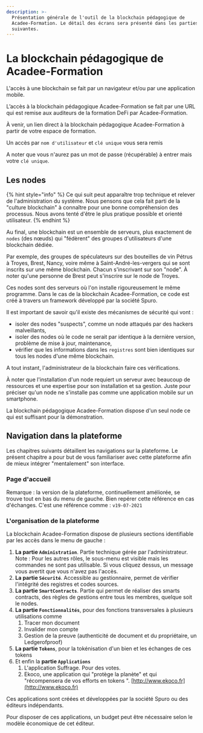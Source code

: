 ```yaml
---
description: >-
  Présentation générale de l'outil de la blockchain pédagogique de
  Acadee-Formation. Le détail des écrans sera présenté dans les parties
  suivantes.
---
```


# La blockchain pédagogique de Acadee-Formation

L'accès à une blockchain se fait par un navigateur et/ou par une application mobile.

L’accès à la blockchain pédagogique Acadee-Formation se fait par une URL qui est remise aux auditeurs de la formation DeFi par Acadee-Formation.

À venir, un lien direct à la blockchain pédagogique Acadee-Formation à partir de votre espace de formation.

Un accès par `nom d'utilisateur` et `clé unique` vous sera remis

A noter que vous n'aurez pas un mot de passe \(récupérable\) à entrer mais votre `clé unique`.

## Les nodes <a id="bkmrk-les-nodes"></a>

{% hint style="info" %}
Ce qui suit peut apparaître trop technique et relever de l'administration du système. Nous pensons que cela fait parti de la "culture blockchain" à connaître pour une bonne compréhension des processus. Nous avons tenté d'être le plus pratique possible et orienté utilisateur.
{% endhint %}

Au final, une blockchain est un ensemble de serveurs, plus exactement de `nodes` \(des nœuds\) qui "fédèrent" des groupes d'utilisateurs d'une blockchain dédiée.

Par exemple, des groupes de spéculateurs sur des bouteilles de vin Pétrus à Troyes, Brest, Nancy, voire même à Saint-André-les-vergers qui se sont inscrits sur une même blockchain. Chacun s'inscrivant sur son "node". À noter qu'une personne de Brest peut s'inscrire sur le node de Troyes.

Ces nodes sont des serveurs où l'on installe rigoureusement le même programme. Dans le cas de la blockchain Acadee-Formation, ce code est créé à travers un framework développé par la société Spuro.

Il est important de savoir qu'il existe des mécanismes de sécurité qui vont :

* isoler des nodes "suspects",  comme un node attaqués par des hackers malveillants,
* isoler des nodes où le code ne serait par identique à la dernière version, problème de mise à jour, maintenance,
* vérifier que les informations dans les `registres` sont bien identiques sur tous les nodes d'une même blockchain.

A tout instant, l'administrateur de la blockchain faire ces vérifications.

À noter que l'installation d'un node requiert un serveur avec beaucoup de ressources et une expertise pour son installation et sa gestion. Juste pour préciser qu'un node ne s'installe pas comme une application mobile sur un smartphone.

La blockchain pédagogique Acadee-Formation dispose d'un seul node ce qui est suffisant pour la démonstration.

## Navigation dans la plateforme <a id="bkmrk-cete-blockchain-comp"></a>

Les chapitres suivants détaillent les navigations sur la plateforme. Le présent chapitre a pour but de vous familiariser avec cette plateforme afin de mieux intégrer "mentalement" son interface.

### Page d'accueil <a id="bkmrk-page-d%27accueil"></a>

Remarque : la version de la plateforme, continuellement améliorée, se trouve tout en bas du menu de gauche. Bien repérer cette référence en cas d'échanges. C'est une référence comme : `v19-07-2021`

### L'organisation de la plateforme <a id="bkmrk-l%27organisation-de-la"></a>

La blockchain Acadee-Formation dispose de plusieurs sections identifiable par les accès dans le menu de gauche :

1. **La partie `Administration`**. Partie technique gérée par l'administrateur. Note : Pour les autres rôles, le sous-menu est visible mais les commandes ne sont pas utilisable. Si vous cliquez dessus, un message vous avertit que vous n'avez pas l'accès.
2. **La partie `Sécurité`**. Accessible au gestionnaire, permet de vérifier l'intégrité des registres et codes sources.
3. **La partie `SmartContracts`**. Partie qui permet de réaliser des smarts contracts, des règles de gestions entre tous les membres, quelque soit le nodes.
4. **La partie `Fonctionnalités`**, pour des fonctions transversales à plusieurs utilisations comme
   1. Tracer mon document
   2. Invalider mon compte
   3. Gestion de la preuve \(authenticité de document et du propriétaire, un Ledgerofproof\)
5. **La partie `Tokens`**, pour la tokénisation d'un bien et les échanges de ces tokens
6. Et enfin la **partie `Applications`**
   1. L'application Suffrage. Pour des votes.
   2. Ekoco, une application qui "protège la planète" et qui "récompensera de vos efforts en tokens ". [http://www.ekoco.fr](http://www.ekoco.fr)

Ces applications sont créées et développées par la société Spuro ou des éditeurs indépendants.

Pour disposer de ces applications, un budget peut être nécessaire selon le modèle économique de cet éditeur.

